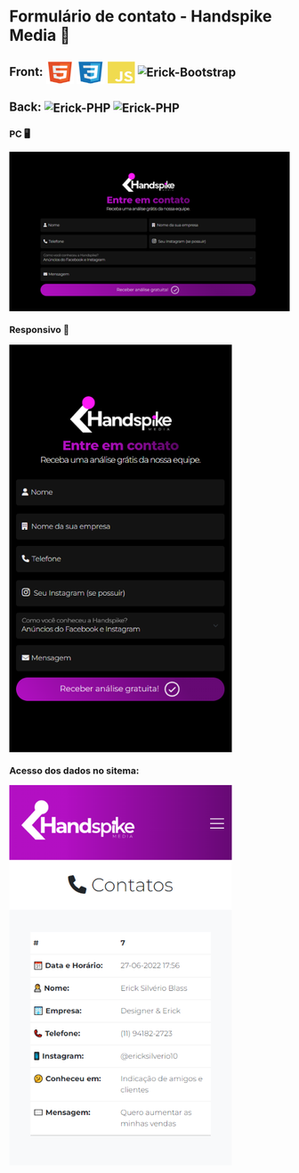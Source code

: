 # Formulário de contato - Handspike Media 🚀
## Front: <img align="center" alt="Erick-HTML" height="40" width="50" src="https://raw.githubusercontent.com/devicons/devicon/master/icons/html5/html5-original.svg"> <img align="center" alt="Erick-CSS" height="40" width="50" src="https://raw.githubusercontent.com/devicons/devicon/master/icons/css3/css3-original.svg">  <img align="center" alt="Erick-Js" height="40" width="50" src="https://raw.githubusercontent.com/devicons/devicon/master/icons/javascript/javascript-plain.svg"> <img align="center" alt="Erick-Bootstrap" height="40" width="50" src="https://github.com/jmnote/z-icons/blob/master/svg/bootstrap.svg">
## Back: <img align="center" alt="Erick-PHP" height="40" width="70" src="https://github.com/jmnote/z-icons/blob/master/svg/php.svg"> <img align="center" alt="Erick-PHP" width="120" src="https://www.vectorlogo.zone/logos/mysql/mysql-ar21.svg">

### PC 🖥️ 
<img align="center" alt="Erick-PHP" width="800" src="assets/print1.png">

### Responsivo 📱
<img align="center" alt="Erick-PHP" width="400" src="assets/print2.png">

### Acesso dos dados no sitema:
<img align="center" alt="Erick-PHP" width="400" src="assets/print3.png">
